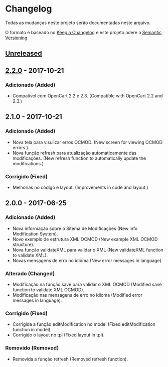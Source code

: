 # Changelog
Todas as mudanças neste projeto serão documentadas neste arquivo.

O formato é baseado no [Keep a Changelog](http://keepachangelog.com/en/1.0.0/) e este projeto adere a [Semantic Versioning](http://semver.org/spec/v2.0.0.html).

## [Unreleased]

## [2.2.0] - 2017-10-21
### Adicionado (Added)
- Compatível com OpenCart 2.2 e 2.3.
(Compatible with OpenCart 2.2 and 2.3.)

## 2.1.0 - 2017-10-21
### Adicionado (Added)
- Nova tela para visulizar erros OCMOD.
(New screen for viewing OCMOD errors.)
- Nova função refresh para atualização automaticamente das modificações.
(New refresh function to automatically update the modifications.)

### Corrigido (Fixed)
- Melhorias no código e layout.
 (Improvements in code and layout.)

## 2.0.0 - 2017-06-25
### Adicionado (Added)
- Nova informação sobre o Sitema de Modificações
(New info Modification System).
- Novo exemplo de estrutura XML OCMOD
(New example XML OCMOD structure).
- Nova função validateXML para validar o XML
(New validateXML function to validate XML).
- Novas mensagens de erro no idioma
(New error messages in language).

### Alterado (Changed)
- Modificação na função save para validar o XML OCMOD
(Modified save function to validate XML OCMOD).
- Modificação nas mensagens de erro no idioma
(Modified error messages in language).

### Corrigido (Fixed)
- Corrigida a função editModification no model
 (Fixed editModification function in model)
- Corrigido o layout no tpl
(Fixed layout in tpl).

### Removido (Removed)
- Removida a função refresh (Removed refresh function).

[Unreleased]: https://github.com/opencartbrasil/ocmod-editor/compare/2.2.0...HEAD
[2.2.0]: https://github.com/opencartbrasil/ocmod-editor/compare/2.1.0...2.2.0